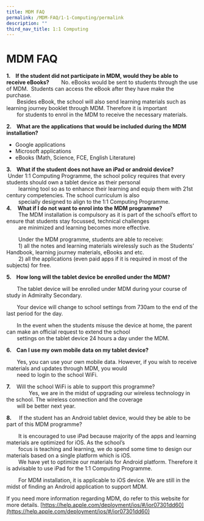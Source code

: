 ```yaml
---
title: MDM FAQ
permalink: /MDM-FAQ/1-1-Computing/permalink
description: ""
third_nav_title: 1:1 Computing
---
```


MDM FAQ
=======

**1.    If the student did not participate in MDM, would they be able to receive eBooks?**        No. eBooks would be sent to students through the use of MDM.  Students can access the eBook after they have make the purchase.  
       Besides eBook, the school will also send learning materials such as learning journey booklet through MDM. Therefore it is important  
       for students to enrol in the MDM to receive the necessary materials.  
  
**2.    What are the applications that would be included during the MDM installation?**  
  

*   Google applications
*   Microsoft applications
*   eBooks (Math, Science, FCE, English Literature)

  

**3.    What if the student does not have an iPad or android device?**         Under 1:1 Computing Programme, the school policy requires that every students should own a tablet device as their personal  
        learning tool so as to enhance their learning and equip them with 21st century competencies. The school curriculum is also  
        specially designed to align to the 1:1 Computing Programme.  
**4.**    **What if I do not want to enrol into the MDM programme?**  
        The MDM installation is compulsory as it is part of the school’s effort to ensure that students stay focussed, technical challenges  
        are minimized and learning becomes more effective.  
  
        Under the MDM programme, students are able to receive:  
        1) all the notes and learning materials wirelessly such as the Students’ Handbook, learning journey materials, eBooks and etc.  
        2) all the applications (even paid apps if it is required in most of the subjects) for free.  
  
**5.    How long will the tablet device be enrolled under the MDM?**  
  
       The tablet device will be enrolled under MDM during your course of study in Admiralty Secondary.  
  
       Your device will change to school settings from 730am to the end of the last period for the day.  
  
       In the event when the students misuse the device at home, the parent can make an official request to extend the school  
       settings on the tablet device 24 hours a day under the MDM.  
  
**6.    Can I use my own mobile data on my tablet device?**  
  
       Yes, you can use your own mobile data. However, if you wish to receive materials and updates through MDM, you would  
       need to login to the school WiFi.  
  
**7.**    Will the school WiFi is able to support this programme?  
               Yes, we are in the midst of upgrading our wireless technology in the school. The wireless connection and the coverage  
       will be better next year.  
  
**8.**     If the student has an Android tablet device, would they be able to be part of this MDM programme?  
  
        It is encouraged to use iPad because majority of the apps and learning materials are optimized for iOS. As the school’s  
        focus is teaching and learning, we do spend some time to design our materials based on a single platform which is iOS.  
        We have yet to optimize our materials for Android platform. Therefore it is advisable to use iPad for the 1:1 Computing Programme.  
  
        For MDM installation, it is applicable to iOS device. We are still in the midst of finding an Android application to support MDM.  
  

[](https://help.apple.com/deployment/ios/#/ior07301dd60)

If you need more information regarding MDM, do refer to this website for more details. [https://help.apple.com/deployment/ios/#/ior07301dd60](https://help.apple.com/deployment/ios/#/ior07301dd60)
